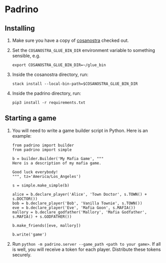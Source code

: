 # Padrino

## Installing

1. Make sure you have a copy of [cosanostra](https://github.com/rfw/cosanostra)
   checked out.

2. Set the `COSANOSTRA_GLUE_BIN_DIR` environment variable to something sensible,
   e.g.

       export COSANOSTRA_GLUE_BIN_DIR=~/glue_bin

3. Inside the cosanostra directory, run:

       stack install --local-bin-path=$COSANOSTRA_GLUE_BIN_DIR

4. Inside the padrino directory, run:

       pip3 install -r requirements.txt

## Starting a game

1. You will need to write a game builder script in Python. Here is an example:

       from padrino import builder
       from padrino import simple

       b = builder.Builder('My Mafia Game', """
       Here is a description of my mafia game.

       Good luck everybody!
       """, tz='America/Los_Angeles')

       s = simple.make_simple(b)

       alice = b.declare_player('Alice', 'Town Doctor', s.TOWN() + s.DOCTOR())
       bob = b.declare_player('Bob', 'Vanilla Townie', s.TOWN())
       eve = b.declare_player('Eve', 'Mafia Goon', s.MAFIA())
       mallory = b.declare_godfather('Mallory', 'Mafia Godfather', s.MAFIA() + s.GODFATHER())

       b.make_friends([eve, mallory])

       b.write('game')

2. Run `python -m padrino.server --game_path <path to your game>`. If all is
   well, you will receive a token for each player. Distribute these tokens
   securely.
